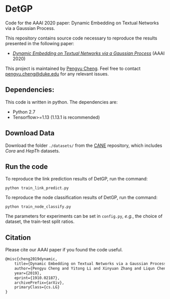 # DetGP
Code for the AAAI 2020 paper: Dynamic Embedding on Textual Networks via a Gaussian Process.


This repository contains source code necessary to reproduce the results presented in the following paper:
* [*Dynamic Embedding on Textual Networks via a Gaussian Process*](https://arxiv.org/abs/1910.02187) (AAAI 2020)

This project is maintained by [Pengyu Cheng](https://linear95.github.io/). Feel free to contact pengyu.cheng@duke.edu for any relevant issues.

## Dependencies: 
This code is written in python. The dependencies are:
* Python 2.7
* Tensorflow>=1.13 (1.13.1 is recommended)

## Download Data
Download the folder `./datasets/` from the [CANE](https://github.com/thunlp/CANE) repository, which includes *Cora* and *HepTh* datasets.

## Run the code
To reproduce the link prediction results of DetGP, run the command:
```
python train_link_predict.py
```

To reproduce the node classification results of DetGP, run the command:
```
python train_node_classify.py
```

The parameters for experiments can be set in `config.py`, *e.g.*, the choice of dataset, the train-test split ratios.

## Citation 
Please cite our AAAI paper if you found the code useful.

```latex
@misc{cheng2019dynamic,
    title={Dynamic Embedding on Textual Networks via a Gaussian Process},
    author={Pengyu Cheng and Yitong Li and Xinyuan Zhang and Liqun Cheng and David Carlson and Lawrence Carin},
    year={2019},
    eprint={1910.02187},
    archivePrefix={arXiv},
    primaryClass={cs.LG}
}
```

